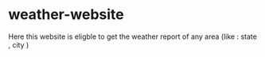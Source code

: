 # weather-website
Here this website is eligble to get the weather report of any area (like : state , city )
